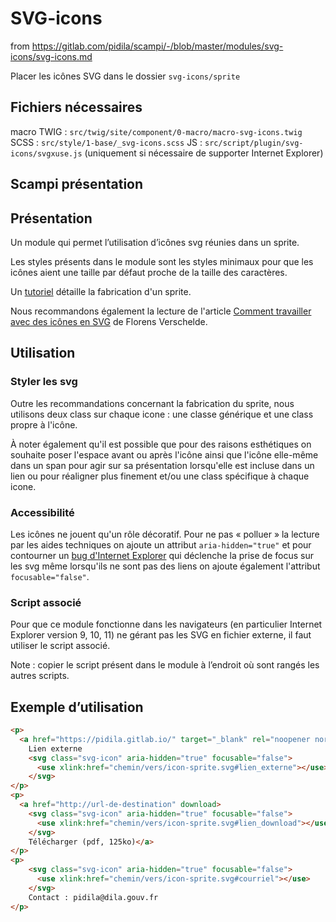 # SVG-icons
from https://gitlab.com/pidila/scampi/-/blob/master/modules/svg-icons/svg-icons.md

Placer les icônes SVG dans le dossier ```svg-icons/sprite```

Fichiers nécessaires
---------------------------------------------------------------------
macro TWIG : ```src/twig/site/component/0-macro/macro-svg-icons.twig```
SCSS : ```src/style/1-base/_svg-icons.scss```
JS : ```src/script/plugin/svg-icons/svgxuse.js``` (uniquement si nécessaire de supporter Internet Explorer)


## Scampi présentation

Présentation
---------------------------------------------------------------------

Un module qui permet l’utilisation d’icônes svg réunies dans un sprite.

Les styles présents dans le module sont les styles minimaux pour que les icônes aient une taille par défaut proche de la taille des caractères.

Un [tutoriel](https://pidila.gitlab.io/scampi-twig/documentation/sprite-svg.html) détaille la fabrication d'un sprite.

Nous recommandons également la lecture de l'article [Comment travailler avec des icônes en SVG](https://la-cascade.io/comment-travailler-avec-des-icones-en-svg/#creer) de Florens Verschelde.

Utilisation
---------------------------------------------------------------------

### Styler les svg

Outre les recommandations concernant la fabrication du sprite, nous utilisons deux class sur chaque icone : une classe générique et une class propre à l'icône.

À noter également qu'il est possible que pour des raisons esthétiques on souhaite poser l'espace avant ou après l'icône ainsi que l'icône elle-même dans un span pour agir sur sa présentation lorsqu'elle est incluse dans un lien ou pour réaligner plus finement et/ou une class spécifique à chaque icone.

### Accessibilité

Les icônes ne jouent qu'un rôle décoratif. Pour ne pas « polluer » la lecture par les aides techniques on ajoute un attribut ```aria-hidden="true"``` et pour contourner un [bug d'Internet Explorer](http://simplyaccessible.com/article/7-solutions-svgs/#acc-heading-4) qui déclenche la prise de focus sur les svg même lorsqu'ils ne sont pas des liens on ajoute également l'attribut ```focusable="false"```.

### Script associé

Pour que ce module fonctionne dans les navigateurs (en particulier Internet Explorer version 9, 10, 11) ne gérant pas les SVG en fichier externe, il faut utiliser  le script associé.

Note : copier le script présent dans le module à l’endroit où sont rangés les autres scripts.

Exemple d’utilisation
---------------------------------------------------------------------

``` html
<p>
  <a href="https://pidila.gitlab.io/" target="_blank" rel="noopener noreferrer" title="lien externe - nouvelle fenêtre">
    Lien externe
    <svg class="svg-icon" aria-hidden="true" focusable="false">
      <use xlink:href="chemin/vers/icon-sprite.svg#lien_externe"></use>
    </svg>
</p>
<p>
  <a href="http://url-de-destination" download>
    <svg class="svg-icon" aria-hidden="true" focusable="false">
      <use xlink:href="chemin/vers/icon-sprite.svg#lien_download"></use>
    </svg>
    Télécharger (pdf, 125ko)</a>
</p>
<p>
    <svg class="svg-icon" aria-hidden="true" focusable="false">
      <use xlink:href="chemin/vers/icon-sprite.svg#courriel"></use>
    </svg>
    Contact : pidila@dila.gouv.fr
</p>
```
